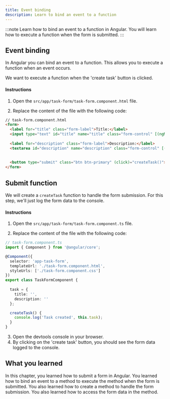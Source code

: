```yaml
---
title: Event binding
description: Learn to bind an event to a function
---
```


:::note
Learn how to bind an event to a function in Angular.
You will learn how to execute a function when the form is submitted.
:::

## Event binding

In Angular you can bind an event to a function. This allows you to execute a function when an event occurs.

We want to execute a function when the 'create task' button is clicked.

#### Instructions

1. Open the `src/app/task-form/task-form.component.html` file.

2. Replace the content of the file with the following code:

```html ins={"Add the submit event binding": 9-10}
// task-form.component.html
<form>
  <label for="title" class="form-label">Title:</label>
  <input type="text" id="title" name="title" class="form-control" [(ngModel)]="task.title">
  
  <label for="description" class="form-label">Description:</label>
  <textarea id="description" name="description" class="form-control" [(ngModel)]="task.description"></textarea>
  
    
  <button type="submit" class="btn btn-primary" (click)="createTask()">Create task</button>
</form>
```

## Submit function

We will create a `createTask` function to handle the form submission.
For this step, we'll just log the form data to the console.

#### Instructions

1. Open the `src/app/task-form/task-form.component.ts` file.

2. Replace the content of the file with the following code:

```typescript ins={"Add the createTask method": 10-14}
// task-form.component.ts
import { Component } from '@angular/core';

@Component({
  selector: 'app-task-form',
  templateUrl: './task-form.component.html',
  styleUrls: ['./task-form.component.css']
})
export class TaskFormComponent {
    
  task = {
    title: '',
    description: ''
  };

  createTask() {
    console.log('Task created', this.task);
  }
}
```

3. Open the devtools console in your browser.
4. By clicking on the 'create task' button, you should see the form data logged to the console.

## What you learned

In this chapter, you learned how to submit a form in Angular. You learned how to bind an event to a method to execute the method when the form is submitted. You also learned how to create a method to handle the form submission. You also learned how to access the form data in the method. 

